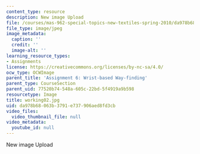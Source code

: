 ```yaml
---
content_type: resource
description: New image Upload
file: /courses/mas-962-special-topics-new-textiles-spring-2010/da978b68063b3791e737906aed8fd3cb_working02.jpg
file_type: image/jpeg
image_metadata:
  caption: ''
  credit: ''
  image-alt: ''
learning_resource_types:
- Assignments
license: https://creativecommons.org/licenses/by-nc-sa/4.0/
ocw_type: OCWImage
parent_title: 'Assignment 6: Wrist-based Way-finding'
parent_type: CourseSection
parent_uid: 77520b74-548a-605c-22bd-5f4919a9b598
resourcetype: Image
title: working02.jpg
uid: da978b68-063b-3791-e737-906aed8fd3cb
video_files:
  video_thumbnail_file: null
video_metadata:
  youtube_id: null
---
```

New image Upload